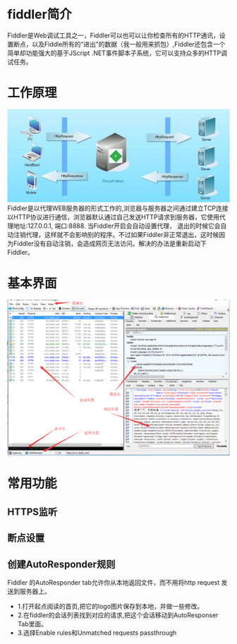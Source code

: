 # fiddler简介
Fiddler是Web调试工具之一，Fiddler可以也可以让你检查所有的HTTP通讯，设置断点，以及Fiddle所有的“进出”的数据（我一般用来抓包）,Fiddler还包含一个简单却功能强大的基于JScript .NET事件脚本子系统，它可以支持众多的HTTP调试任务。

# 工作原理

![](/assets/947566-f51654e6f0018748.jpg)
Fiddler是以代理WEB服务器的形式工作的,浏览器与服务器之间通过建立TCP连接以HTTP协议进行通信，浏览器默认通过自己发送HTTP请求到服务器，它使用代理地址:127.0.0.1, 端口:8888. 当Fiddler开启会自动设置代理， 退出的时候它会自动注销代理，这样就不会影响别的程序。不过如果Fiddler非正常退出，这时候因为Fiddler没有自动注销，会造成网页无法访问。解决的办法是重新启动下Fiddler。

# 基本界面

![](/assets/基本界面.png)

# 常用功能

## HTTPS监听
## 断点设置
## 创建AutoResponder规则
Fiddler 的AutoResponder tab允许你从本地返回文件，而不用将http request 发送到服务器上。
* 1.打开起点阅读的首页,把它的logo图片保存到本地，并做一些修改。
* 2.在fiddler的会话列表找到对应的请求,把这个会话移动到AutoResponser Tab里面。
* 3.选择Enable rules和Unmatched requests passthrough
